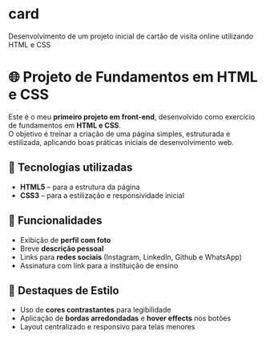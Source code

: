 # card
Desenvolvimento de um projeto inicial de cartão de visita online utilizando HTML e CSS
# 🌐 Projeto de Fundamentos em HTML e CSS  

Este é o meu **primeiro projeto em front-end**, desenvolvido como exercício de fundamentos em **HTML e CSS**.  
O objetivo é treinar a criação de uma página simples, estruturada e estilizada, aplicando boas práticas iniciais de desenvolvimento web.  

## 🚀 Tecnologias utilizadas
- **HTML5** – para a estrutura da página  
- **CSS3** – para a estilização e responsividade inicial  

## 📄 Funcionalidades
- Exibição de **perfil com foto**  
- Breve **descrição pessoal**  
- Links para **redes sociais** (Instagram, LinkedIn, Github e WhatsApp)  
- Assinatura com link para a instituição de ensino  

## 🎨 Destaques de Estilo
- Uso de **cores contrastantes** para legibilidade  
- Aplicação de **bordas arredondadas** e **hover effects** nos botões  
- Layout centralizado e responsivo para telas menores  

